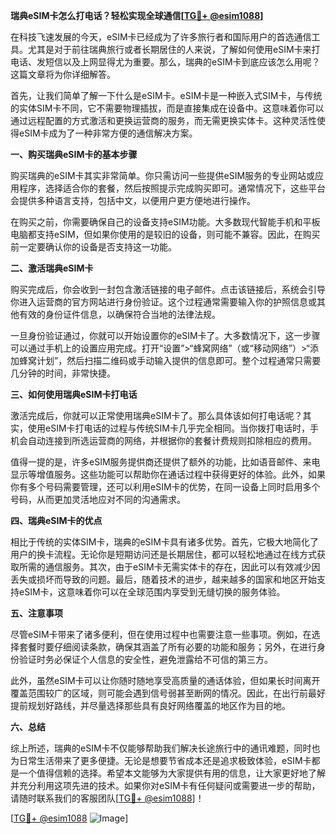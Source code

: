 **瑞典eSIM卡怎么打电话？轻松实现全球通信[[TG💪+ @esim1088](https://t.me/s/esim1088)]**

在科技飞速发展的今天，eSIM卡已经成为了许多旅行者和国际用户的首选通信工具。尤其是对于前往瑞典旅行或者长期居住的人来说，了解如何使用eSIM卡来打电话、发短信以及上网显得尤为重要。那么，瑞典的eSIM卡到底应该怎么用呢？这篇文章将为你详细解答。

首先，让我们简单了解一下什么是eSIM卡。eSIM卡是一种嵌入式SIM卡，与传统的实体SIM卡不同，它不需要物理插拔，而是直接集成在设备中。这意味着你可以通过远程配置的方式激活和更换运营商的服务，而无需更换实体卡。这种灵活性使得eSIM卡成为了一种非常方便的通信解决方案。

**一、购买瑞典eSIM卡的基本步骤**

购买瑞典的eSIM卡其实非常简单。你只需访问一些提供eSIM服务的专业网站或应用程序，选择适合你的套餐，然后按照提示完成购买即可。通常情况下，这些平台会提供多种语言支持，包括中文，以便用户更方便地进行操作。

在购买之前，你需要确保自己的设备支持eSIM功能。大多数现代智能手机和平板电脑都支持eSIM，但如果你使用的是较旧的设备，则可能不兼容。因此，在购买前一定要确认你的设备是否支持这一功能。

**二、激活瑞典eSIM卡**

购买完成后，你会收到一封包含激活链接的电子邮件。点击该链接后，系统会引导你进入运营商的官方网站进行身份验证。这个过程通常需要输入你的护照信息或其他有效的身份证件信息，以确保符合当地的法律法规。

一旦身份验证通过，你就可以开始设置你的eSIM卡了。大多数情况下，这一步骤可以通过手机上的设置应用完成。打开“设置”>“蜂窝网络”（或“移动网络”）>“添加蜂窝计划”，然后扫描二维码或手动输入提供的信息即可。整个过程通常只需要几分钟的时间，非常快捷。

**三、如何使用瑞典eSIM卡打电话**

激活完成后，你就可以正常使用瑞典eSIM卡了。那么具体该如何打电话呢？其实，使用eSIM卡打电话的过程与传统SIM卡几乎完全相同。当你拨打电话时，手机会自动连接到所选运营商的网络，并根据你的套餐计费规则扣除相应的费用。

值得一提的是，许多eSIM服务提供商还提供了额外的功能，比如语音邮件、来电显示等增值服务。这些功能可以帮助你在通话过程中获得更好的体验。此外，如果你有多个号码需要管理，还可以利用eSIM卡的优势，在同一设备上同时启用多个号码，从而更加灵活地应对不同的沟通需求。

**四、瑞典eSIM卡的优点**

相比于传统的实体SIM卡，瑞典的eSIM卡具有诸多优势。首先，它极大地简化了用户的换卡流程。无论你是短期访问还是长期居住，都可以轻松地通过在线方式获取所需的通信服务。其次，由于eSIM卡无需实体卡的存在，因此可以有效减少因丢失或损坏而导致的问题。最后，随着技术的进步，越来越多的国家和地区开始支持eSIM卡，这意味着你可以在全球范围内享受到无缝切换的服务体验。

**五、注意事项**

尽管eSIM卡带来了诸多便利，但在使用过程中也需要注意一些事项。例如，在选择套餐时要仔细阅读条款，确保其涵盖了所有必要的功能和服务；另外，在进行身份验证时务必保证个人信息的安全性，避免泄露给不可信的第三方。

此外，虽然eSIM卡可以让你随时随地享受高质量的通话体验，但如果长时间离开覆盖范围较广的区域，则可能会遇到信号弱甚至断网的情况。因此，在出行前最好提前规划好路线，并尽量选择那些具有良好网络覆盖的地区作为目的地。

**六、总结**

综上所述，瑞典的eSIM卡不仅能够帮助我们解决长途旅行中的通讯难题，同时也为日常生活带来了更多便捷。无论是想要节省成本还是追求极致体验，eSIM卡都是一个值得信赖的选择。希望本文能够为大家提供有用的信息，让大家更好地了解并充分利用这项先进的技术。如果你对eSIM卡有任何疑问或需要进一步的帮助，请随时联系我们的客服团队[[TG💪+ @esim1088](https://t.me/s/esim1088)]！

[[TG💪+ @esim1088](https://t.me/s/esim1088) ![Image](https://i.postimg.cc/4NQfJmqS/Snipaste-2025-05-13-00-14-12.png)]